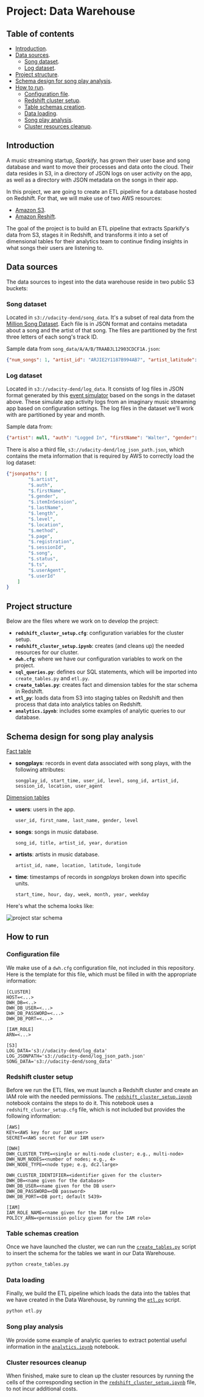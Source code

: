 # Project: Data Warehouse

## Table of contents
* [Introduction](#introduction).
* [Data sources](#data-sources).
  * [Song dataset](#song-dataset).
  * [Log dataset](#log-dataset).
* [Project structure](#project-structure).
* [Schema design for song play analysis](#schema-design-for-song-play-analysis).
* [How to run](#how-to-run).
  * [Configuration file](#configuration-file).
  * [Redshift cluster setup](#redshift-cluster-setup).
  * [Table schemas creation](#table-schemas-creation).
  * [Data loading](#data-loading).
  * [Song play analysis](#song-play-analysis).
  * [Cluster resources cleanup](#cluster-resources-cleanup).

## Introduction

A music streaming startup, *Sparkify*, has grown their user base and song database and want to move their processes and data onto the cloud. Their data resides in S3, in a directory of JSON logs on user activity on the app, as well as a directory with JSON metadata on the songs in their app.

In this project, we are going to create an ETL pipeline for a database hosted on Redshift. For that, we will make use of two AWS resources:
* [Amazon S3](https://aws.amazon.com/s3/).
* [Amazon Reshift](https://aws.amazon.com/redshift/).
  
The goal of the project is to build an ETL pipeline that extracts Sparkify's data from S3, stages it in Redshift, and transforms it into a set of dimensional tables for their analytics team to continue finding insights in what songs their users are listening to.


## Data sources

The data sources to ingest into the data warehouse reside in two public S3 buckets:

### Song dataset 

Located in `s3://udacity-dend/song_data`. It's a subset of real data from the [Million Song Dataset](http://millionsongdataset.com/). Each file is in JSON format and contains metadata about a song and the artist of that song. The files are partitioned by the first three letters of each song's track ID.

Sample data from `song_data/A/A/B/TRAABJL12903CDCF1A.json`:

```json
{"num_songs": 1, "artist_id": "ARJIE2Y1187B994AB7", "artist_latitude": null, "artist_longitude": null, "artist_location": "", "artist_name": "Line Renaud", "song_id": "SOUPIRU12A6D4FA1E1", "title": "Der Kleine Dompfaff", "duration": 152.92036, "year": 0}
```


### Log dataset

Located in `s3://udacity-dend/log_data`. It consists of log files in JSON format generated by this [event simulator](https://github.com/Interana/eventsim) based on the songs in the dataset above. These simulate app activity logs from an imaginary music streaming app based on configuration settings. The log files in the dataset we'll work with are partitioned by year and month.

Sample data from:


```json
{"artist": null, "auth": "Logged In", "firstName": "Walter", "gender": "M", "itemInSession": 0,"lastName": "Frye", "length": null, "level": "free", "location": "San Francisco-Oakland-Hayward, CA", "method": "GET","page": "Home", "registration": 1540919166796.0, "sessionId": 38, "song": null, "status": 200,"ts": 1541105830796, "userAgent": "\"Mozilla\/5.0 (Macintosh; Intel Mac OS X 10_9_4) AppleWebKit\/537.36 (KHTML, like Gecko) Chrome\/36.0.1985.143 Safari\/537.36\"", "userId": "39"}
```

There is also a third file, `s3://udacity-dend/log_json_path.json`, which contains the meta information that is required by AWS to correctly load the log dataset:

```json
{"jsonpaths": [
        "$.artist",
        "$.auth",
        "$.firstName",
        "$.gender",
		"$.itemInSession",
		"$.lastName",
		"$.length",
		"$.level",
		"$.location",
		"$.method",
		"$.page",
		"$.registration",
		"$.sessionId",
		"$.song",
		"$.status",
		"$.ts",
		"$.userAgent",
		"$.userId"
    ]
}
```


## Project structure

Below are the files where we work on to develop the project:
* **`redshift_cluster_setup.cfg`**: configuration variables for the cluster setup.
* **`redshift_cluster_setup.ipynb`**: creates (and cleans up) the needed resources for our cluster.
* **`dwh.cfg`**: where we have our configuration variables to work on the project.
* **`sql_queries.py`**: defines our SQL statements, which will be imported into `create_tables.py` and `etl.py`.
* **`create_tables.py`**: creates fact and dimension tables for the star schema in Redshift.
* **`etl_py`**: loads data from S3 into staging tables on Redshift and then process that data into analytics tables on Redshift.
* **`analytics.ipynb`**: includes some examples of analytic queries to our database.



## Schema design for song play analysis

<ins>Fact table</ins> 
* **songplays**: records in event data associated with song plays, with the following attributes:
    ```
    songplay_id, start_time, user_id, level, song_id, artist_id, session_id, location, user_agent
    ```

<ins>Dimension tables</ins>
* **users**: users in the app.
    ```
    user_id, first_name, last_name, gender, level
    ```
* **songs**: songs in music database.
    ```
    song_id, title, artist_id, year, duration
    ```
* **artists**: artists in music database.
    ```
    artist_id, name, location, latitude, longitude
    ```
* **time**: timestamps of records in *songplays* broken down into specific units.
    ```
    start_time, hour, day, week, month, year, weekday
    ```

Here's what the schema looks like:

![project star schema](../images/project_dw_star_schema.png)


## How to run

### Configuration file

We make use of a `dwh.cfg` configuration file, not included in this repository. Here is the template for this file, which must be filled in with the appropriate information:

```config
[CLUSTER]
HOST=<...>
DWH_DB=<..>
DWH_DB_USER=<...>
DWH_DB_PASSWORD=<...>
DWH_DB_PORT=<...>

[IAM_ROLE]
ARN=<...>

[S3]
LOG_DATA='s3://udacity-dend/log_data'
LOG_JSONPATH='s3://udacity-dend/log_json_path.json'
SONG_DATA='s3://udacity-dend/song_data'
```

### Redshift cluster setup

Before we run the ETL files, we must launch a Redshift cluster and create an IAM role with the needed permissions. The [`redshift_cluster_setup.ipynb`](./redshift_cluster_setup.ipynb) notebook contains the steps to do it. This notebook uses a `redshift_cluster_setup.cfg` file, which is not included but provides the following information:

```config
[AWS]
KEY=<AWS key for our IAM user>
SECRET=<AWS secret for our IAM user>

[DWH] 
DWH_CLUSTER_TYPE=<single or multi-node cluster; e.g., multi-node>
DWH_NUM_NODES=<number of nodes; e.g., 4>
DWH_NODE_TYPE=<node type; e.g, dc2.large>

DWH_CLUSTER_IDENTIFIER=<identifier given for the cluster>
DWH_DB=<name given for the database>
DWH_DB_USER=<name given for the DB user>
DWH_DB_PASSWORD=<DB password>
DWH_DB_PORT=<DB port; default 5439>

[IAM]
IAM_ROLE_NAME=<name given for the IAM role>
POLICY_ARN=<permission policy given for the IAM role>
```


### Table schemas creation

Once we have launched the cluster, we can run the [`create_tables.py`](./create_tables.py) script to insert the schema for the tables we want in our Data Warehouse.

```bash
python create_tables.py
```

### Data loading

Finally, we build the ETL pipeline which loads the data into the tables that we have created in the Data Warehouse, by running the [`etl.py`](./etl.py) script.

```bash
python etl.py
```

### Song play analysis

We provide some example of analytic queries to extract potential useful information in the [`analytics.ipynb`](./analytics.ipynb) notebook.


### Cluster resources cleanup

When finished, make sure to clean up the cluster resources by running the cells of the corresponding section in the [`redshift_cluster_setup.ipynb`](./redshift_cluster_setup.ipynb) file, to not incur additional costs.
